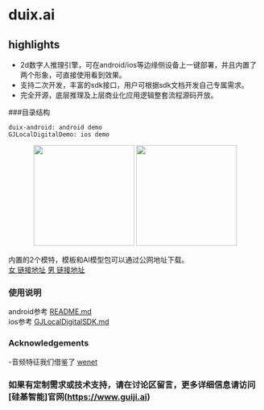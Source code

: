 # duix.ai

## highlights
- 2d数字人推理引擎，可在android/ios等边缘侧设备上一键部署，并且内置了两个形象，可直接使用看到效果。
- 支持二次开发，丰富的sdk接口，用户可根据sdk文档开发自己专属需求。
- 完全开源，底层推理及上层商业化应用逻辑整套流程源码开放。

###目录结构 
```
duix-android: android demo       
GJLocalDigitalDemo: ios demo  
```     

<p align="center">
  <img src="res/女.png" width=200/>
  <img src="res/男.png" width=200/>
</p>

内置的2个模特，模板和AI模型包可以通过公网地址下载。    
[女 链接地址](https://cdn.guiji.ai/duix/digital/model/1712034391673/bendi1_0329.zip)
[男 链接地址](https://digital-public.obs.cn-east-3.myhuaweicloud.com/duix/digital/model/1706009711636/liangwei_540s.zip)

### 使用说明 
android参考 [README.md](./duix-android/dh_aigc_android/README.md)    
ios参考 [GJLocalDigitalSDK.md](./GJLocalDigitalDemo/GJLocalDigitalDemo/GJLocalDigitalSDK.md)

### Acknowledgements
-音频特征我们借鉴了 [wenet](https://github.com/wenet-e2e/wenet)  

### 如果有定制需求或技术支持，请在讨论区留言，更多详细信息请访问 [**硅基智能**]官网(https://www.guiji.ai)